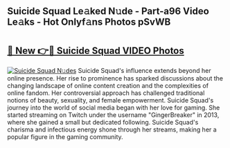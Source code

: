 ## Suicide Squad Le𝚊ked N𝚞de - Part-a96 Video Le𝚊ks - Hot Onlyf𝚊ns Photos pSvWB

# <h2><a href="http://ab99944.deff.icu/?id=Suicide+Squad">🔗 New 👉🔴 Suicide Squad VIDEO Photos</a></h2>

[![Suicide Squad N𝚞des](https://i.imgur.com/rIISA9y.gif)](http://ab99944.deff.icu/?id=Suicide+Squad)
Suicide Squad's influence extends beyond her online presence. Her rise to prominence has sparked discussions about the changing landscape of online content creation and the complexities of online fandom. Her controversial approach has challenged traditional notions of beauty, sexuality, and female empowerment. Suicide Squad's journey into the world of social media began with her love for gaming. She started streaming on Twitch under the username "GingerBreaker" in 2013, where she gained a small but dedicated following. Suicide Squad's charisma and infectious energy shone through her streams, making her a popular figure in the gaming community.
